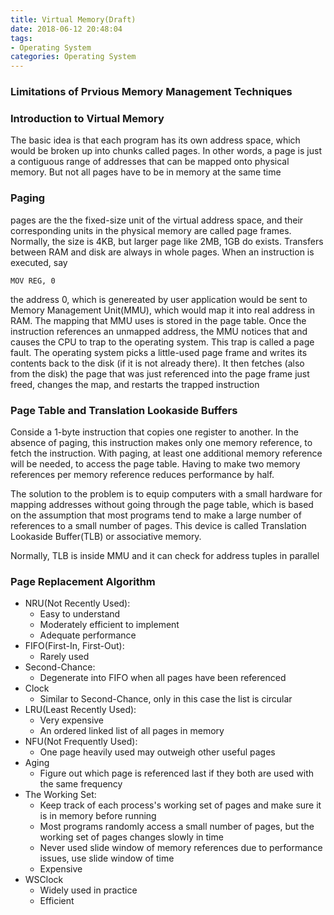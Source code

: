 ```yaml
---
title: Virtual Memory(Draft)
date: 2018-06-12 20:48:04
tags: 
- Operating System
categories: Operating System
---
```

### Limitations of Prvious Memory Management Techniques

### Introduction to Virtual Memory
The basic idea is that each program has its own address space, which would be broken up into chunks called pages. In other words, a page is just a contiguous range of addresses that can be mapped onto physical memory. But not all pages have to be in memory at the same time

### Paging
pages are the the fixed-size unit of the virtual address space, and their corresponding units in the physical memory are called page frames. Normally, the size is 4KB, but larger page like 2MB, 1GB do exists. Transfers between RAM and disk are always in whole pages. When an instruction is executed, say
```
MOV REG, 0
```
the address 0, which is genereated by user application would be sent to Memory Management Unit(MMU), which would map it into real address in RAM. The mapping that MMU uses is stored in the page table. Once the instruction references an unmapped address, the MMU notices that and causes the CPU to trap to the operating system. This trap is called a page fault. The operating system picks a little-used page frame and writes its contents back to the disk (if it is not already there). It then fetches (also from the disk) the page that was just referenced into the page frame just freed, changes the map, and restarts the trapped instruction

### Page Table and Translation Lookaside Buffers
Conside a 1-byte instruction that copies one register to another. In the absence of paging, this instruction makes only one memory reference, to fetch the instruction. With paging, at least one additional memory reference will be needed, to access the page
table. Having to make two memory references per memory reference reduces performance by half.

The solution to the problem is to equip computers with a small hardware for mapping addresses without going through the page table, which is based on the assumption that most programs tend to make a large number of references to a small number of pages. This device is called Translation Lookaside Buffer(TLB) or associative memory. 

Normally, TLB is inside MMU and it can check for address tuples in parallel

### Page Replacement Algorithm
*   NRU(Not Recently Used):
    *   Easy to understand
    *   Moderately efficient to implement
    *   Adequate performance
*   FIFO(First-In, First-Out):
    *   Rarely used
*   Second-Chance:
    *   Degenerate into FIFO when all pages have been referenced
*   Clock
    *   Similar to Second-Chance, only in this case the list is circular
*   LRU(Least Recently Used):
    *   Very expensive
    *   An ordered linked list of all pages in memory
*   NFU(Not Frequently Used):
    *   One page heavily used may outweigh other useful pages
*   Aging
    *   Figure out which page is referenced last if they both are used with the same frequency
*   The Working Set:
    *   Keep track of each process's working set of pages and make sure it is in memory before running
    *   Most programs randomly access a small number of pages, but the working set of pages changes slowly in time
    *   Never used slide window of memory references due to performance issues, use slide window of time
    *   Expensive
*   WSClock
    *   Widely used in practice
    *   Efficient
